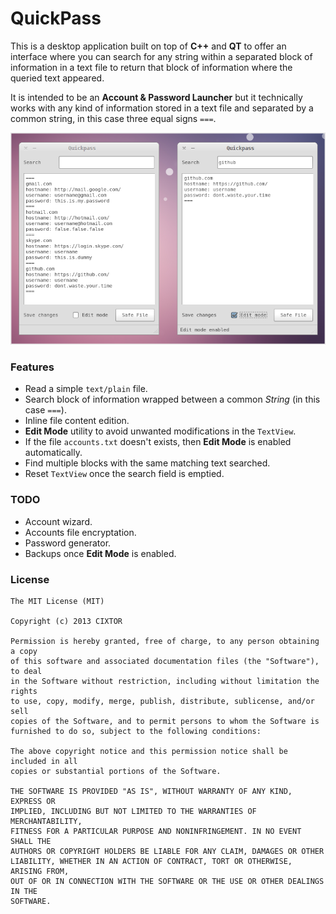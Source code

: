 # QuickPass

This is a desktop application built on top of **C++** and **QT** to offer an interface where you can search for any string within a separated block of information in a text file to return that block of information where the queried text appeared.

It is intended to be an **Account & Password Launcher** but it technically works with any kind of information stored in a text file and separated by a common string, in this case three equal signs `===`.

![QuickPass Screenshot](screenshot.png)

### Features

* Read a simple `text/plain` file.
* Search block of information wrapped between a common _String_ (in this case `===`).
* Inline file content edition.
* **Edit Mode** utility to avoid unwanted modifications in the `TextView`.
* If the file `accounts.txt` doesn't exists, then **Edit Mode** is enabled automatically.
* Find multiple blocks with the same matching text searched.
* Reset `TextView` once the search field is emptied.

### TODO

* Account wizard.
* Accounts file encryptation.
* Password generator.
* Backups once **Edit Mode** is enabled.

### License

```
The MIT License (MIT)

Copyright (c) 2013 CIXTOR

Permission is hereby granted, free of charge, to any person obtaining a copy
of this software and associated documentation files (the "Software"), to deal
in the Software without restriction, including without limitation the rights
to use, copy, modify, merge, publish, distribute, sublicense, and/or sell
copies of the Software, and to permit persons to whom the Software is
furnished to do so, subject to the following conditions:

The above copyright notice and this permission notice shall be included in all
copies or substantial portions of the Software.

THE SOFTWARE IS PROVIDED "AS IS", WITHOUT WARRANTY OF ANY KIND, EXPRESS OR
IMPLIED, INCLUDING BUT NOT LIMITED TO THE WARRANTIES OF MERCHANTABILITY,
FITNESS FOR A PARTICULAR PURPOSE AND NONINFRINGEMENT. IN NO EVENT SHALL THE
AUTHORS OR COPYRIGHT HOLDERS BE LIABLE FOR ANY CLAIM, DAMAGES OR OTHER
LIABILITY, WHETHER IN AN ACTION OF CONTRACT, TORT OR OTHERWISE, ARISING FROM,
OUT OF OR IN CONNECTION WITH THE SOFTWARE OR THE USE OR OTHER DEALINGS IN THE
SOFTWARE.
```
